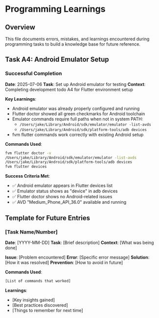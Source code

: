 # Programming Learnings

## Overview
This file documents errors, mistakes, and learnings encountered during programming tasks to build a knowledge base for future reference.

## Task A4: Android Emulator Setup

### Successful Completion
**Date**: 2025-07-06
**Task**: Set up Android emulator for testing
**Context**: Completing development todo A4 for Flutter environment setup

**Key Learnings**:
- Android emulator was already properly configured and running
- Flutter doctor showed all green checkmarks for Android toolchain
- Emulator commands require full paths when not in system PATH:
  - `/Users/jake/Library/Android/sdk/emulator/emulator -list-avds`
  - `/Users/jake/Library/Android/sdk/platform-tools/adb devices`
- fvm flutter commands work correctly with existing Android setup

**Commands Used**:
```bash
fvm flutter doctor -v
/Users/jake/Library/Android/sdk/emulator/emulator -list-avds
/Users/jake/Library/Android/sdk/platform-tools/adb devices  
fvm flutter devices
```

**Success Criteria Met**:
- ✅ Android emulator appears in Flutter devices list
- ✅ Emulator status shows as "device" in adb devices  
- ✅ Flutter doctor shows no Android-related issues
- ✅ AVD "Medium_Phone_API_36.0" available and running

## Template for Future Entries

### [Task Name/Number]
**Date**: [YYYY-MM-DD]
**Task**: [Brief description]
**Context**: [What was being done]

**Issue**: [Problem encountered]
**Error**: [Specific error message]
**Solution**: [How it was resolved]
**Prevention**: [How to avoid in future]

**Commands Used**:
```bash
[List of commands that worked]
```

**Learnings**:
- [Key insights gained]
- [Best practices discovered]
- [Things to remember for next time]